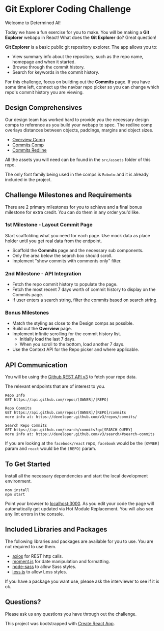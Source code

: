 # Git Explorer Coding Challenge

Welcome to Determined AI!

Today we have a fun exercise for you to make. You will be making a **Git Explorer** webapp in React! What does the **Git Explorer** do? Great question!

**Git Explorer** is a basic public git repository explorer. The app allows you to:

* View summary info about the repository, such as the repo name, homepage and when it started.
* Browse through the commit history.
* Search for keywords in the commit history.

For this challenge, focus on building out the **Commits** page. If you have some time left, connect up the navbar repo picker so you can change which repo's commit history you are viewing.

## Design Comprehensives

Our design team has worked hard to provide you the necessary design comps to reference as you build your webapp to spec. The redline comp overlays distances between objects, paddings, margins and object sizes.

* [Overview Comp](https://determined-ai-docs.s3-us-west-2.amazonaws.com/public/git-explorer-react-challenge/comp-overview.png)
* [Commits Comp](https://determined-ai-docs.s3-us-west-2.amazonaws.com/public/git-explorer-react-challenge/comp-commits.png)
* [Commits Redline](https://determined-ai-docs.s3-us-west-2.amazonaws.com/public/git-explorer-react-challenge/comp-commits-redline.png)

All the assets you will need can be found in the `src/assets` folder of this repo.

The only font family being used in the comps is `Roboto` and it is already included in the project.

## Challenge Milestones and Requirements

There are 2 primary milestones for you to achieve and a final bonus milestone for extra credit. You can do them in any order you'd like.

### 1st Milestone - Layout Commit Page

Start scaffolding what you need for each page. Use mock data as place holder until you get real data from the endpoint.

* Scaffold the **Commits** page and the necessary sub components.
* Only the area below the search box should scroll.
* Implement "show commits with comments only" filter.

### 2nd Milestone - API Integration

* Fetch the repo commit history to populate the page.
* Fetch the most recent 7 days worth of commit history to display on the Commits page.
* If user enters a search string, filter the commits based on search string.

### Bonus Milestones

* Match the styling as close to the Design comps as possible.
* Build out the **Overview** page.
* Implement infinite scrolling for the commit history list.
    * Initially load the last 7 days.
    * When you scroll to the bottom, load another 7 days.
* Use the Context API for the Repo picker and where applicable.

## API Communication

You will be using the [Github REST API v3](https://docs.github.com/en/rest/reference/repos#list-commits) to fetch your repo data.

The relevant endpoints that are of interest to you.

```
Repo Info
GET https://api.github.com/repos/[OWNER]/[REPO]

Repo Commits
GET https://api.github.com/repos/[OWNER]/[REPO]/commits
more info at: https://developer.github.com/v3/repos/commits/

Search Repo Commits
GET https://api.github.com/search/commits?q=[SEARCH QUERY]
more info at: https://developer.github.com/v3/search/#search-commits
```

If you are looking at the `facebook/react` repo, `facebook` would be the `[OWNER]` param and `react` would be the `[REPO]` param.

## To Get Started

Install all the necessary dependencies and start the local development environment.

```
nom install
npm start
```

Point your browser to [localhost:3000](http://localhost:3000). As you edit your code the page will automatically get updated via Hot Module Replacement. You will also see any lint errors in the console.

## Included Libraries and Packages

The following libraries and packages are available for you to use. You are not required to use them.

* [axios](https://github.com/axios/axios) for REST http calls.
* [moment.js](https://momentjs.com/docs/) for date manipulation and formatting.
* [node-sass](https://sass-lang.com/documentation) to allow Sass styles.
* [less.js](http://lesscss.org/usage/) to allow Less styles.

If you have a package you want use, please ask the interviewer to see if it is ok.

## Questions?

Please ask us any questions you have through out the challenge.

This project was bootstrapped with [Create React App](https://github.com/facebook/create-react-app).
